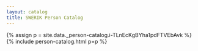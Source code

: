 ```yaml
---
layout: catalog
title: SWERIK Person Catalog
---
```

{% assign p = site.data._person-catalog.i-TLnEcKgBYha1pdFTVEbAvk %}
{% include person-catalog.html p=p %}

